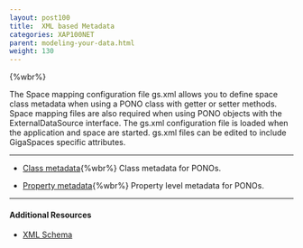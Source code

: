 ```yaml
---
layout: post100
title:  XML based Metadata
categories: XAP100NET
parent: modeling-your-data.html
weight: 130
---
```


{%wbr%}

The Space mapping configuration file gs.xml allows you to define space class metadata when using a PONO class with getter or setter methods. Space mapping files are also required when using PONO objects with the ExternalDataSource interface. The gs.xml configuration file is loaded when the application and space are started. gs.xml files can be edited to include GigaSpaces specific attributes.
<hr/>


- [Class metadata](./pono-xml-metadata-class.html){%wbr%}
Class metadata for PONOs.


- [Property metadata](./pono-xml-metadata-attribute.html){%wbr%}
Property level metadata for PONOs.

<hr/>

#### Additional Resources

- [XML Schema](/api_documentation/xap-{%currentversion%}.html)


